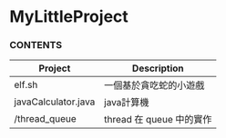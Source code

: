 # MyLittleProject

### CONTENTS
| Project | Description  |
|  ----  | ----  |
| elf.sh  | 一個基於貪吃蛇的小遊戲 |
| javaCalculator.java  | java計算機 |
| /thread_queue  | thread 在 queue 中的實作 |
